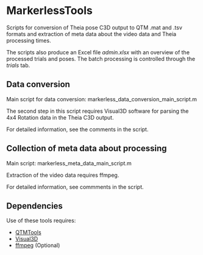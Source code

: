 # MarkerlessTools
Scripts for conversion of Theia pose C3D output to QTM .mat and .tsv formats and extraction of meta data about the video data and Theia processing times.

The scripts also produce an Excel file *admin.xlsx* with an overview of the processed trials and poses. The batch processing is controlled through the *trials* tab.

## Data conversion
Main script for data conversion: markerless_data_conversion_main_script.m

The second step in this script requires Visual3D software for parsing the 4x4 Rotation data in the Theia C3D output.

For detailed information, see the comments in the script.

## Collection of meta data about processing
Main script: markerless_meta_data_main_script.m

Extraction of the video data requires ffmpeg.

For detailed information, see commments in the script.

## Dependencies
Use of these tools requires:
- [QTMTools](https://github.com/schoondw/QTMTools)
- [Visual3D](https://c-motion.com/index.php#visual3d)
- [ffmpeg](https://ffmpeg.org/download.html) (Optional)
